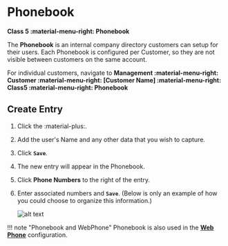 # Phonebook
**Class 5 :material-menu-right: Phonebook**

The **Phonebook** is an internal company directory customers can setup for their users. Each Phonebook is configured per Customer, so they are not visible between customers on the same account. 

For individual customers, navigate to **Management :material-menu-right: Customer :material-menu-right: [Customer Name] :material-menu-right: Class5 :material-menu-right: Phonebook**

## Create Entry

1. Click the :material-plus:.
2. Add the user's Name and any other data that you wish to capture. 
3. Click **`Save`**.
4. The new entry will appear in the Phonebook. 
5. Click **Phone Numbers** to the right of the entry.
6. Enter associated numbers and **`Save`**. (Below is only an example of how you could choose to organize this information.)

    ![alt text][phonebook]

!!! note "Phonebook and WebPhone"
    Phonebook is also used in the [**Web Phone**](https://docs.connexcs.com/setup/integrations/webphone/) configuration. 

[phonebook]: /class5/img/phonebook.png "Phonebook Add Numbers"
